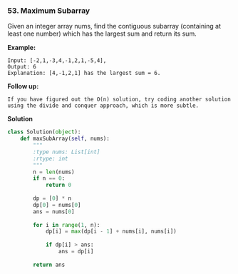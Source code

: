 ### 53. Maximum Subarray

Given an integer array nums, find the contiguous subarray (containing at least one number) which has the largest sum and return its sum.

**Example:**
```
Input: [-2,1,-3,4,-1,2,1,-5,4],
Output: 6
Explanation: [4,-1,2,1] has the largest sum = 6.
```

**Follow up:**
```
If you have figured out the O(n) solution, try coding another solution using the divide and conquer approach, which is more subtle.
```

**Solution**
```Python
class Solution(object):
    def maxSubArray(self, nums):
        """
        :type nums: List[int]
        :rtype: int
        """
        n = len(nums)
        if n == 0:
            return 0
        
        dp = [0] * n
        dp[0] = nums[0]
        ans = nums[0]
        
        for i in range(1, n):
            dp[i] = max(dp[i - 1] + nums[i], nums[i])
            
            if dp[i] > ans:
                ans = dp[i]
                
        return ans
```